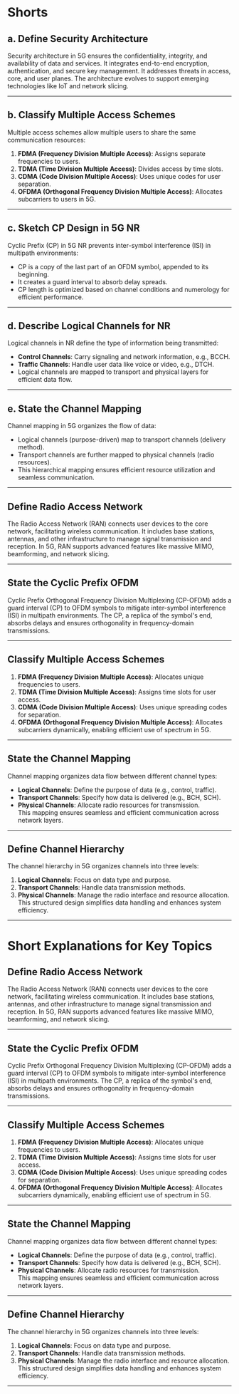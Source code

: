 # Shorts

## a. **Define Security Architecture**
Security architecture in 5G ensures the confidentiality, integrity, and availability of data and services. It integrates end-to-end encryption, authentication, and secure key management. It addresses threats in access, core, and user planes. The architecture evolves to support emerging technologies like IoT and network slicing.

---

## b. **Classify Multiple Access Schemes**
Multiple access schemes allow multiple users to share the same communication resources:
1. **FDMA (Frequency Division Multiple Access)**: Assigns separate frequencies to users.
2. **TDMA (Time Division Multiple Access)**: Divides access by time slots.
3. **CDMA (Code Division Multiple Access)**: Uses unique codes for user separation.
4. **OFDMA (Orthogonal Frequency Division Multiple Access)**: Allocates subcarriers to users in 5G.

---

## c. **Sketch CP Design in 5G NR**
Cyclic Prefix (CP) in 5G NR prevents inter-symbol interference (ISI) in multipath environments:
- CP is a copy of the last part of an OFDM symbol, appended to its beginning.
- It creates a guard interval to absorb delay spreads.
- CP length is optimized based on channel conditions and numerology for efficient performance.

---

## d. **Describe Logical Channels for NR**
Logical channels in NR define the type of information being transmitted:
- **Control Channels**: Carry signaling and network information, e.g., BCCH.
- **Traffic Channels**: Handle user data like voice or video, e.g., DTCH.
- Logical channels are mapped to transport and physical layers for efficient data flow.

---

## e. **State the Channel Mapping**
Channel mapping in 5G organizes the flow of data:
- Logical channels (purpose-driven) map to transport channels (delivery method).
- Transport channels are further mapped to physical channels (radio resources).
- This hierarchical mapping ensures efficient resource utilization and seamless communication.

---


## **Define Radio Access Network**
The Radio Access Network (RAN) connects user devices to the core network, facilitating wireless communication. It includes base stations, antennas, and other infrastructure to manage signal transmission and reception. In 5G, RAN supports advanced features like massive MIMO, beamforming, and network slicing.

---

## **State the Cyclic Prefix OFDM**
Cyclic Prefix Orthogonal Frequency Division Multiplexing (CP-OFDM) adds a guard interval (CP) to OFDM symbols to mitigate inter-symbol interference (ISI) in multipath environments. The CP, a replica of the symbol's end, absorbs delays and ensures orthogonality in frequency-domain transmissions.

---

## **Classify Multiple Access Schemes**
1. **FDMA (Frequency Division Multiple Access)**: Allocates unique frequencies to users.  
2. **TDMA (Time Division Multiple Access)**: Assigns time slots for user access.  
3. **CDMA (Code Division Multiple Access)**: Uses unique spreading codes for separation.  
4. **OFDMA (Orthogonal Frequency Division Multiple Access)**: Allocates subcarriers dynamically, enabling efficient use of spectrum in 5G.

---

## **State the Channel Mapping**
Channel mapping organizes data flow between different channel types:
- **Logical Channels**: Define the purpose of data (e.g., control, traffic).  
- **Transport Channels**: Specify how data is delivered (e.g., BCH, SCH).  
- **Physical Channels**: Allocate radio resources for transmission.  
This mapping ensures seamless and efficient communication across network layers.

---

## **Define Channel Hierarchy**
The channel hierarchy in 5G organizes channels into three levels:
1. **Logical Channels**: Focus on data type and purpose.  
2. **Transport Channels**: Handle data transmission methods.  
3. **Physical Channels**: Manage the radio interface and resource allocation.  
This structured design simplifies data handling and enhances system efficiency.

---


# Short Explanations for Key Topics

## **Define Radio Access Network**
The Radio Access Network (RAN) connects user devices to the core network, facilitating wireless communication. It includes base stations, antennas, and other infrastructure to manage signal transmission and reception. In 5G, RAN supports advanced features like massive MIMO, beamforming, and network slicing.

---

## **State the Cyclic Prefix OFDM**
Cyclic Prefix Orthogonal Frequency Division Multiplexing (CP-OFDM) adds a guard interval (CP) to OFDM symbols to mitigate inter-symbol interference (ISI) in multipath environments. The CP, a replica of the symbol's end, absorbs delays and ensures orthogonality in frequency-domain transmissions.

---

## **Classify Multiple Access Schemes**
1. **FDMA (Frequency Division Multiple Access)**: Allocates unique frequencies to users.  
2. **TDMA (Time Division Multiple Access)**: Assigns time slots for user access.  
3. **CDMA (Code Division Multiple Access)**: Uses unique spreading codes for separation.  
4. **OFDMA (Orthogonal Frequency Division Multiple Access)**: Allocates subcarriers dynamically, enabling efficient use of spectrum in 5G.

---

## **State the Channel Mapping**
Channel mapping organizes data flow between different channel types:
- **Logical Channels**: Define the purpose of data (e.g., control, traffic).  
- **Transport Channels**: Specify how data is delivered (e.g., BCH, SCH).  
- **Physical Channels**: Allocate radio resources for transmission.  
This mapping ensures seamless and efficient communication across network layers.

---

## **Define Channel Hierarchy**
The channel hierarchy in 5G organizes channels into three levels:
1. **Logical Channels**: Focus on data type and purpose.  
2. **Transport Channels**: Handle data transmission methods.  
3. **Physical Channels**: Manage the radio interface and resource allocation.  
This structured design simplifies data handling and enhances system efficiency.

---

